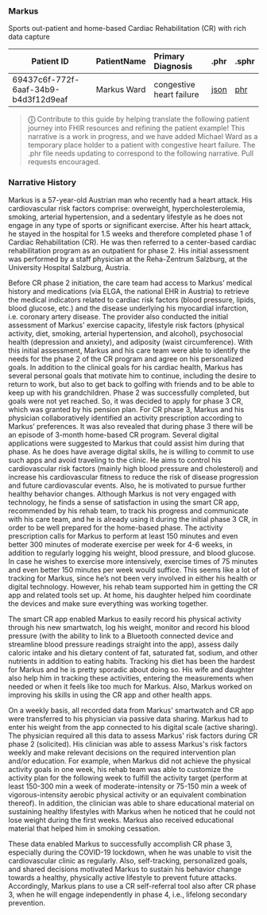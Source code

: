 ### Markus 
Sports out-patient and home-based Cardiac Rehabilitation (CR) with rich data capture


| Patient ID | PatientName   | Primary Diagnosis  | .phr | .sphr |
| ------------- | :-------- | :-------- | :-------- | :-------- | 
| 69437c6f-772f-6aaf-34b9-b4d3f12d9eaf | Markus Ward	| congestive heart failure | [json](PatientJourneys/Markus_Ward_69437c6f-772f-6aaf-34b9-b4d3f12d9eaf.json) | [phr](PatientJourneys/Markus_Ward_69437c6f-772f-6aaf-34b9-b4d3f12d9eaf.phr)

> **&#9432;** Contribute to this guide by helping translate the following patient journey into FHIR resources and refining the patient example!  This narrative is a work in progress, and we have added Michael Ward as a temporary place holder to a patient with congestive heart failure.  The .phr file needs updating to correspond to the following narrative.  Pull requests encouraged.

### Narrative History

Markus is a 57-year-old Austrian man who recently had a heart attack. His cardiovascular risk factors comprise: overweight, hypercholesterolemia, smoking, arterial hypertension, and a sedentary lifestyle as he does not engage in any type of sports or significant exercise. After his heart attack, he stayed in the hospital for 1.5 weeks and therefore completed phase 1 of Cardiac Rehabilitation (CR). He was then referred to a center-based cardiac rehabilitation program as an outpatient for phase 2. His initial assessment was performed by a staff physician at the Reha-Zentrum Salzburg, at the University Hospital Salzburg, Austria. 

Before CR phase 2 initiation, the care team had access to Markus’ medical history and medications (via ELGA, the national EHR in Austria) to retrieve the medical indicators related to cardiac risk factors (blood pressure, lipids, blood glucose, etc.) and the disease underlying his myocardial infarction, i.e. coronary artery disease. The provider also conducted the initial assessment of Markus' exercise capacity, lifestyle risk factors (physical activity, diet, smoking, arterial hypertension, and alcohol), psychosocial health (depression and anxiety), and adiposity (waist circumference). With this initial assessment, Markus and his care team were able to identify the needs for the phase 2 of the CR program and agree on his personalized goals. In addition to the clinical goals for his cardiac health, Markus has several personal goals that motivate him to continue, including the desire to return to work, but also to get back to golfing with friends and to be able to keep up with his grandchildren. Phase 2 was successfully completed, but goals were not yet reached. So, it was decided to apply for phase 3 CR, which was granted by his pension plan. 
For CR phase 3, Markus and his physician collaboratively identified an activity prescription according to Markus’ preferences. It was also revealed that during phase 3 there will be an episode of 3-month home-based CR program. Several digital applications were suggested to Markus that could assist him during that phase. As he does have average digital skills, he is willing to commit to use such apps and avoid traveling to the clinic. He aims to control his cardiovascular risk factors (mainly high blood pressure and cholesterol) and increase his cardiovascular fitness to reduce the risk of disease progression and future cardiovascular events. Also, he is motivated to pursue further healthy behavior changes. Although Markus is not very engaged with technology, he finds a sense of satisfaction in using the smart CR app, recommended by his rehab team, to track his progress and communicate with his care team, and he is already using it during the initial phase 3 CR, in order to be well prepared for the home-based phase. 
The activity prescription calls for Markus to perform at least 150 minutes and even better 300 minutes of moderate exercise per week for 4-6 weeks, in addition to regularly logging his weight, blood pressure, and blood glucose. In case he wishes to exercise more intensively, exercise times of 75 minutes and even better 150 minutes per week would suffice. This seems like a lot of tracking for Markus, since he’s not been very involved in either his health or digital technology. However, his rehab team supported him in getting the CR app and related tools set up. At home, his daughter helped him coordinate the devices and make sure everything was working together.

The smart CR app enabled Markus to easily record his physical activity through his new smartwatch, log his weight, monitor and record his blood pressure (with the ability to link to a Bluetooth connected device and streamline blood pressure readings straight into the app), assess daily caloric intake and his dietary content of fat, saturated fat, sodium, and other nutrients in addition to eating habits. Tracking his diet has been the hardest for Markus and he is pretty sporadic about doing so. His wife and daughter also help him in tracking these activities, entering the measurements when needed or when it feels like too much for Markus. Also, Markus worked on improving his skills in using the CR app and other health apps.

On a weekly basis, all recorded data from Markus' smartwatch and CR app were transferred to his physician via passive data sharing. Markus had to enter his weight from the app connected to his digital scale (active sharing). The physician required all this data to assess Markus' risk factors during CR phase 2 (solicited). His clinician was able to assess Markus's risk factors weekly and make relevant decisions on the required intervention plan and/or education. For example, when Markus did not achieve the physical activity goals in one week, his rehab team was able to customize the activity plan for the following week to fulfill the activity target (perform at least 150-300 min a week of moderate-intensity or 75-150 min a week of vigorous-intensity aerobic physical activity or an equivalent combination thereof). In addition, the clinician was able to share educational material on sustaining healthy lifestyles with Markus when he noticed that he could not lose weight during the first weeks. Markus also received educational material that helped him in smoking cessation.

These data enabled Markus to successfully accomplish CR phase 3, especially during the COVID-19 lockdown, when he was unable to visit the cardiovascular clinic as regularly. Also, self-tracking, personalized goals, and shared decisions motivated Markus to sustain his behavior change towards a healthy, physically active lifestyle to prevent future attacks. Accordingly, Markus plans to use a CR self-referral tool also after CR phase 3, when he will engage independently in phase 4, i.e., lifelong secondary prevention. 